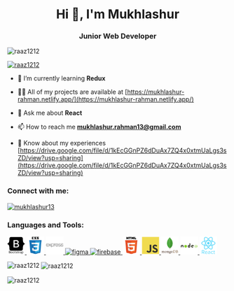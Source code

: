 <h1 align="center">Hi 👋, I'm Mukhlashur</h1>
<h3 align="center">Junior Web Developer</h3>

<p align="left"> <img src="https://komarev.com/ghpvc/?username=raaz1212&label=Profile%20views&color=0e75b6&style=flat" alt="raaz1212" /> </p>

<p align="left"> <a href="https://github.com/ryo-ma/github-profile-trophy"><img src="https://github-profile-trophy.vercel.app/?username=raaz1212" alt="raaz1212" /></a> </p>

- 🌱 I’m currently learning **Redux**

- 👨‍💻 All of my projects are available at [https://mukhlashur-rahman.netlify.app/](https://mukhlashur-rahman.netlify.app/)

- 💬 Ask me about **React**

- 📫 How to reach me **mukhlashur.rahman13@gmail.com**

- 📄 Know about my experiences [https://drive.google.com/file/d/1kEcGGnPZ6dDuAx7ZQ4x0xtmUaLgs3sZD/view?usp=sharing](https://drive.google.com/file/d/1kEcGGnPZ6dDuAx7ZQ4x0xtmUaLgs3sZD/view?usp=sharing)

<h3 align="left">Connect with me:</h3>
<p align="left">
<a href="https://linkedin.com/in/mukhlashur13" target="blank"><img align="center" src="https://raw.githubusercontent.com/rahuldkjain/github-profile-readme-generator/master/src/images/icons/Social/linked-in-alt.svg" alt="mukhlashur13" height="30" width="40" /></a>
</p>

<h3 align="left">Languages and Tools:</h3>
<p align="left"> <a href="https://getbootstrap.com" target="_blank" rel="noreferrer"> <img src="https://raw.githubusercontent.com/devicons/devicon/master/icons/bootstrap/bootstrap-plain-wordmark.svg" alt="bootstrap" width="40" height="40"/> </a> <a href="https://www.w3schools.com/css/" target="_blank" rel="noreferrer"> <img src="https://raw.githubusercontent.com/devicons/devicon/master/icons/css3/css3-original-wordmark.svg" alt="css3" width="40" height="40"/> </a> <a href="https://expressjs.com" target="_blank" rel="noreferrer"> <img src="https://raw.githubusercontent.com/devicons/devicon/master/icons/express/express-original-wordmark.svg" alt="express" width="40" height="40"/> </a> <a href="https://www.figma.com/" target="_blank" rel="noreferrer"> <img src="https://www.vectorlogo.zone/logos/figma/figma-icon.svg" alt="figma" width="40" height="40"/> </a> <a href="https://firebase.google.com/" target="_blank" rel="noreferrer"> <img src="https://www.vectorlogo.zone/logos/firebase/firebase-icon.svg" alt="firebase" width="40" height="40"/> </a> <a href="https://www.w3.org/html/" target="_blank" rel="noreferrer"> <img src="https://raw.githubusercontent.com/devicons/devicon/master/icons/html5/html5-original-wordmark.svg" alt="html5" width="40" height="40"/> </a> <a href="https://developer.mozilla.org/en-US/docs/Web/JavaScript" target="_blank" rel="noreferrer"> <img src="https://raw.githubusercontent.com/devicons/devicon/master/icons/javascript/javascript-original.svg" alt="javascript" width="40" height="40"/> </a> <a href="https://www.mongodb.com/" target="_blank" rel="noreferrer"> <img src="https://raw.githubusercontent.com/devicons/devicon/master/icons/mongodb/mongodb-original-wordmark.svg" alt="mongodb" width="40" height="40"/> </a> <a href="https://nodejs.org" target="_blank" rel="noreferrer"> <img src="https://raw.githubusercontent.com/devicons/devicon/master/icons/nodejs/nodejs-original-wordmark.svg" alt="nodejs" width="40" height="40"/> </a> <a href="https://reactjs.org/" target="_blank" rel="noreferrer"> <img src="https://raw.githubusercontent.com/devicons/devicon/master/icons/react/react-original-wordmark.svg" alt="react" width="40" height="40"/> </a> </p>

<p><img align="left" src="https://github-readme-stats.vercel.app/api/top-langs?username=raaz1212&show_icons=true&locale=en&layout=compact" alt="raaz1212" /></p>

<p>&nbsp;<img align="center" src="https://github-readme-stats.vercel.app/api?username=raaz1212&show_icons=true&locale=en" alt="raaz1212" /></p>

<p><img align="center" src="https://github-readme-streak-stats.herokuapp.com/?user=raaz1212&" alt="raaz1212" /></p>
